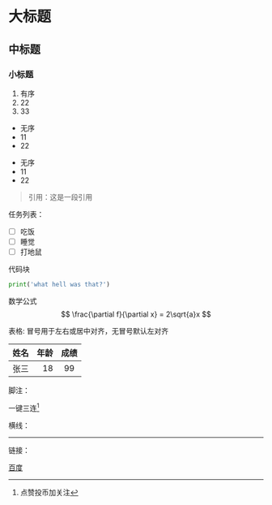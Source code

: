 
# 大标题
## 中标题
### 小标题

1. 有序
2. 22
3. 33

- 无序
- 11
- 22

* 无序
* 11
* 22

> 引用：这是一段引用


任务列表：
- [ ] 吃饭
- [ ] 睡觉
- [ ] 打地鼠

代码块
```python
print('what hell was that?')
```

数学公式
$$
\frac{\partial f}{\partial x} = 2\sqrt{a}x
$$

表格:
冒号用于左右或居中对齐，无冒号默认左对齐

| 姓名 | 年龄 | 成绩 |
| :--- | ---: | :---:|
|张三|18|99|

脚注：

一键三连[^三连]

[^三连]:点赞投币加关注

横线：

---

链接：

[百度](https://baidu.com "一个搜索引擎")








